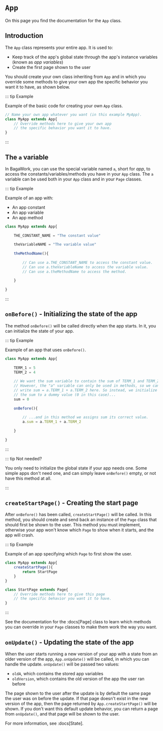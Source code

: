<script>
	import ViewApp from '$lib/ViewApp.svelte'
</script>

# `App`
On this page you find the documentation for the `App` class.


## Introduction
The `App` class represents your entire app. It is used to:

* Keep track of the app's global state through the app's instance variables (known as *app variables*)
* Create the first page shown to the user

You should create your own class inheriting from `App` and in which you override some methods to give your own app the specific behavior you want it to have, as shown below.

::: tip Example

Example of the basic code for creating your own `App` class.

```js
// Name your own app whatever you want (in this example MyApp).
class MyApp extends App{
	// Override methods here to give your own app
	// the specific behavior you want it to have.
}
```

:::



## The `a` variable
In BagaWork, you can use the special variable named `a`, short for *app*, to access the constants/variables/methods you have in your `App` class. The `a` variable can be used both in your `App` class and in your `Page` classes.

::: tip Example

Example of an app with:

* An app constant
* An app variable
* An app method

```js
class MyApp extends App{
	
	THE_CONSTANT_NAME = "The constant value"
	
	theVariableNAME = "The variable value"
	
	theMethodName(){
		
		// Can use a.THE_CONSTANT_NAME to access the constant value.
		// Can use a.theVariableName to access the variable value.
		// Can use a.theMethodName to access the method.
		
	}
	
}
```

:::



## `onBefore()` - Initializing the state of the app
The method `onBefore()` will be called directly when the app starts. In it, you can initialize the state of your app.

::: tip Example

Example of an app that uses `onBefore()`.

```js
class MyApp extends App{
	
	TERM_1 = 5
	TERM_2 = 4
	
	// We want the sum variable to contain the sum of TERM_1 and TERM_2.
	// However, the "a" variable can only be used in methods, so we can't
	// write sum = a.TERM_1 + a.TERM_2 here. So instead, we initialize
	// the sum to a dummy value (0 in this case)...
	sum = 0
	
	onBefore(){
		
		// ...and in this method we assigns sum its correct value.
		a.sum = a.TERM_1 + a.TERM_2
		
	}
	
}
```

:::

::: tip Not needed?

You only need to initialize the global state if your app needs one. Some simple apps don't need one, and can simply leave `onBefore()` empty, or not have this method at all.

:::



## `createStartPage()` - Creating the start page
After `onBefore()` has been called, `createStartPage()` will be called. In this method, you should create and send back an instance of the `Page` class that should first be shown to the user. This method you must implement, otherwise your app won't know which `Page` to show when it starts, and the app will crash.

::: tip Example

Example of an app specifying which `Page` to first show the user.

```js
class MyApp extends App{
	createStartPage(){
		return StartPage
	}
}
```

```js
class StartPage extends Page{
	// Override methods here to give this page
	// the specific behavior you want it to have.
}
```

:::

See the documentation for the :docs[Page] class to learn which methods you can override in your `Page` classes to make them work the way you want.




## `onUpdate()` - Updating the state of the app
When the user starts running a new version of your app with a state from an older version of the app, `App.onUpdate()` will be called, in which you can handle the update. `onUpdate()` will be passed two values:

* `oldA`, which contains the stored app variables
* `oldVersion`, which contains the old version of the app the user ran before

The page shown to the user after the update is by default the same page the user was on before the update. If that page doesn't exist in the new version of the app, then the page returned by `App.createStartPage()` will be shown. If you don't want this default update behavior, you can return a page from `onUpdate()`, and that page will be shown to the user.

For more information, see :docs[State].